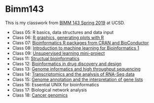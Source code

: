 # Bimm143

This is my classwork from [BIMM 143 Spring 2019](https://bioboot.github.io/bimm143_S19/) at UCSD. 

- Class 05: R basics, data structures and data input 
- Class 06: [R graphics, generating plots with R](https://github.com/VictoriaShi97/bimm143/blob/master/Class06/Class_6.md)
- Class 07: [Bioinformatics R packages from CRAN and BioConductor](https://github.com/VictoriaShi97/bimm143/blob/master/Class07/Class07.md)
- Class 08: [Introduction to machine learning for Bioinformatics 1](https://github.com/VictoriaShi97/bimm143/blob/master/Class08/Class8.md)
- Class 09: [Unsupervised learning mini-project](https://github.com/VictoriaShi97/bimm143/blob/master/Class09/Class9.md)
- Class 11: [Structual bioinformatics](https://github.com/VictoriaShi97/bimm143/blob/master/Class11/Class11.md)
- Class 12: [Bioinformatics in drug discovery and design](https://github.com/VictoriaShi97/bimm143/blob/master/Class12/Class12.md) 
- Class 13: [Genome informatics and high throughput sequencing](https://github.com/VictoriaShi97/bimm143/blob/master/Class13/Class13/Clss13.md) 
- Class 14: [Transcriptomics and the analysis of RNA-Seq data](https://github.com/VictoriaShi97/Bimm143/blob/master/Class14/Class14.md) 
- Class 15: [Genome annotation and the interpretation of gene lists](https://github.com/VictoriaShi97/bimm143/blob/master/Class15/Class15/Class15.md)
- Class 16: Essential UNIX for bioinformatics 
- Class 17: Biological network analysis
- Class 18: [Cancer genomics](https://github.com/VictoriaShi97/Bimm143/blob/master/Class18/Class18.md)
